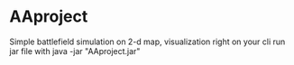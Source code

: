 # AAproject
Simple battlefield simulation on 2-d map, visualization right on your cli 
run jar file with java -jar "AAproject.jar"
